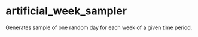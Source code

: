# artificial_week_sampler
Generates sample of one random day for each week of a given time period. 
